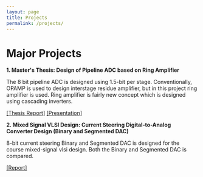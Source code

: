```yaml
---
layout: page
title: Projects
permalink: /projects/
---
```

<h1> Major Projects </h1> 





**1. Master's Thesis: Design of Pipeline ADC based on Ring Amplifier** 


The 8 bit pipeline ADC is designed using 1.5-bit per stage. Conventionally, OPAMP is used to design interstage residue amplifier, but in this project ring amplifier is used. Ring amplifier is fairly new concept which is designed using cascading inverters. 

[[Thesis Report]](MTP2_Thesis_SagarZoting_203070064.pdf)
[[Presentation]](Presentation.pdf)


**2. Mixed Signal VLSI Design: Current Steering Digital-to-Analog Converter Design (Binary and Segmented DAC)** 

8-bit current steering Binary and Segmented DAC is designed for the course mixed-signal vlsi design. Both the Binary and Segmented DAC is compared.

[[Report]](203070064_SagarZoting_Ajinkya_Project.pdf)
